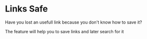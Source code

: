 # Links Safe

Have you lost an usefull link because you don't know how to save it?

The feature will help you to save links and later search for it
